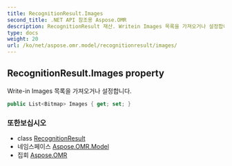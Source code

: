 ```yaml
---
title: RecognitionResult.Images
second_title: .NET API 참조용 Aspose.OMR
description: RecognitionResult 재산. Writein Images 목록을 가져오거나 설정합니다.
type: docs
weight: 20
url: /ko/net/aspose.omr.model/recognitionresult/images/
---
```

## RecognitionResult.Images property

Write-in Images 목록을 가져오거나 설정합니다.

```csharp
public List<Bitmap> Images { get; set; }
```

### 또한보십시오

* class [RecognitionResult](../)
* 네임스페이스 [Aspose.OMR.Model](../../recognitionresult/)
* 집회 [Aspose.OMR](../../../)


